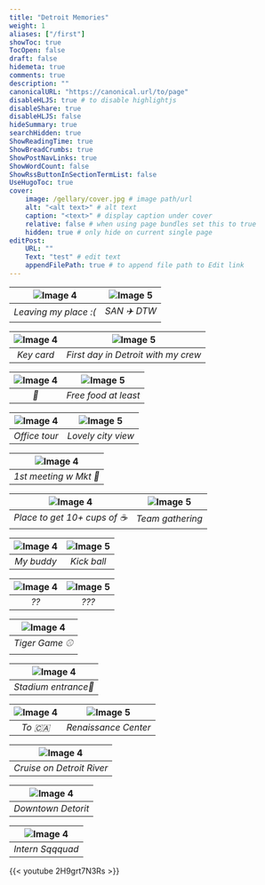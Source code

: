```yaml
---
title: "Detroit Memories"
weight: 1
aliases: ["/first"]
showToc: true
TocOpen: false
draft: false
hidemeta: true
comments: true
description: ""
canonicalURL: "https://canonical.url/to/page"
disableHLJS: true # to disable highlightjs
disableShare: true
disableHLJS: false
hideSummary: true
searchHidden: true
ShowReadingTime: true
ShowBreadCrumbs: true
ShowPostNavLinks: true
ShowWordCount: false
ShowRssButtonInSectionTermList: false
UseHugoToc: true
cover:
    image: /gellary/cover.jpg # image path/url
    alt: "<alt text>" # alt text
    caption: "<text>" # display caption under cover
    relative: false # when using page bundles set this to true
    hidden: true # only hide on current single page
editPost:
    URL: ""
    Text: "test" # edit text
    appendFilePath: true # to append file path to Edit link
---
```

| ![Image 4](/gellary/detroit/SDtoDT.jpeg) | ![Image 5](/gellary/detroit/SDtoDTW.jpeg) |
|:-----------------------:|:-----------------------:|
| *Leaving my place :(*   | *SAN ✈️ DTW*   |


| ![Image 4](/gellary/detroit/name_card.png) | ![Image 5](/gellary/detroit/crew.jpeg) |
|:-----------------------:|:-----------------------:|
| *Key card*   | *First day in Detroit with my crew*   |


| ![Image 4](/gellary/detroit/roadmap.jpeg) | ![Image 5](/gellary/detroit/roadmap_food.jpeg) |
|:-----------------------:|:-----------------------:|
| *🎁*   | *Free food at least*   |

| ![Image 4](/gellary/detroit/office_tour.jpeg) | ![Image 5](/gellary/detroit/lovely.jpeg) |
|:-----------------------:|:-----------------------:|
| *Office tour*   | *Lovely city view*   |


| ![Image 4](/gellary/detroit/mkt.jpeg) |
|:-----------------------:|
| *1st meeting w Mkt 👾*   |

| ![Image 4](/gellary/detroit/kitchen.jpeg) | ![Image 5](/gellary/detroit/team.jpeg) |
|:-----------------------:|:-----------------------:|
| *Place to get 10+ cups of ☕*   | *Team gathering*   |

| ![Image 4](/gellary/detroit/with_tiger.png) | ![Image 5](/gellary/detroit/kickball.jpeg) |
|:-----------------------:|:-----------------------:|
| *My buddy*   | *Kick ball*   |


| ![Image 4](/gellary/detroit/what.jpeg) | ![Image 5](/gellary/detroit/whatt.jpeg) |
|:-----------------------:|:-----------------------:|
| *??*   | *???*   |


| ![Image 4](/gellary/detroit/tigergame.jpeg) |
|:-----------------------:|
| *Tiger Game ⚾*   |

| ![Image 4](/gellary/detroit/entrance.jpeg) |
|:-----------------------:|
| *Stadium entrance🐯*   |

| ![Image 4](/gellary/detroit/canada.jpeg) | ![Image 5](/gellary/detroit/city.jpeg) |
|:-----------------------:|:-----------------------:|
| *To 🇨🇦*   | *Renaissance Center*   |


| ![Image 4](/gellary/detroit/cruise.jpeg) |
|:-----------------------:|
| *Cruise on Detroit River*   |

| ![Image 4](/gellary/detroit/dt.jpeg) |
|:-----------------------:|
| *Downtown Detorit*   |



| ![Image 4](/gellary/detroit/with_ppl.jpeg) |
|:-----------------------:|
| *Intern Sqqquad*   |





{{< youtube 2H9grt7N3Rs >}}

